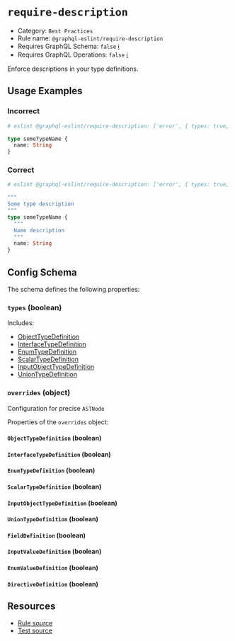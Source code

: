 # `require-description`

- Category: `Best Practices`
- Rule name: `@graphql-eslint/require-description`
- Requires GraphQL Schema: `false` [ℹ️](../../README.md#extended-linting-rules-with-graphql-schema)
- Requires GraphQL Operations: `false` [ℹ️](../../README.md#extended-linting-rules-with-siblings-operations)

Enforce descriptions in your type definitions.

## Usage Examples

### Incorrect

```graphql
# eslint @graphql-eslint/require-description: ['error', { types: true, overrides: { FieldDefinition: true } }]

type someTypeName {
  name: String
}
```

### Correct

```graphql
# eslint @graphql-eslint/require-description: ['error', { types: true, overrides: { FieldDefinition: true } }]

"""
Some type description
"""
type someTypeName {
  """
  Name description
  """
  name: String
}
```

## Config Schema

The schema defines the following properties:

### `types` (boolean)

Includes:

- [ObjectTypeDefinition](https://spec.graphql.org/October2021/#ObjectTypeDefinition)
- [InterfaceTypeDefinition](https://spec.graphql.org/October2021/#InterfaceTypeDefinition)
- [EnumTypeDefinition](https://spec.graphql.org/October2021/#EnumTypeDefinition)
- [ScalarTypeDefinition](https://spec.graphql.org/October2021/#ScalarTypeDefinition)
- [InputObjectTypeDefinition](https://spec.graphql.org/October2021/#InputObjectTypeDefinition)
- [UnionTypeDefinition](https://spec.graphql.org/October2021/#UnionTypeDefinition)

### `overrides` (object)

Configuration for precise `ASTNode`

Properties of the `overrides` object:

#### `ObjectTypeDefinition` (boolean)

#### `InterfaceTypeDefinition` (boolean)

#### `EnumTypeDefinition` (boolean)

#### `ScalarTypeDefinition` (boolean)

#### `InputObjectTypeDefinition` (boolean)

#### `UnionTypeDefinition` (boolean)

#### `FieldDefinition` (boolean)

#### `InputValueDefinition` (boolean)

#### `EnumValueDefinition` (boolean)

#### `DirectiveDefinition` (boolean)

## Resources

- [Rule source](../../packages/plugin/src/rules/require-description.ts)
- [Test source](../../packages/plugin/tests/require-description.spec.ts)
